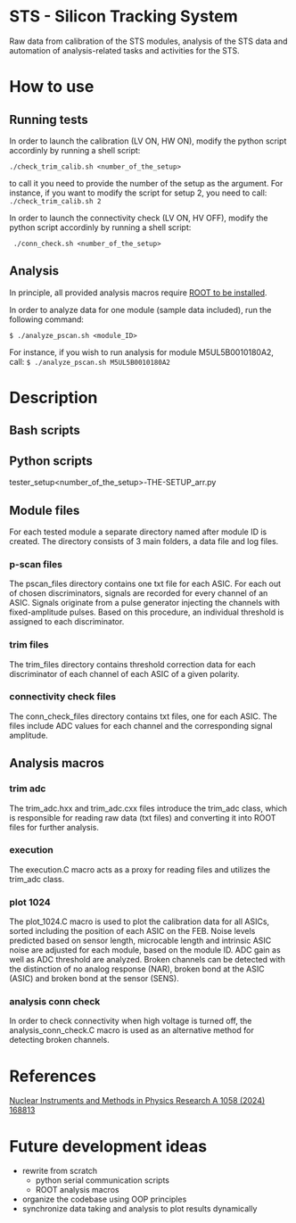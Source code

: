 # STS - Silicon Tracking System
Raw data from calibration of the STS modules, analysis of the STS data and automation of analysis-related tasks and activities for the STS.
# How to use
## Running tests 
In order to launch the calibration (LV ON, HW ON), modify the python script accordinly by running a shell script:
```
./check_trim_calib.sh <number_of_the_setup>
```
to call it you need to provide the number of the setup as the argument. For instance, if you want to modify the script for setup 2, you need to call:
`` ./check_trim_calib.sh 2
``


In order to launch the connectivity check (LV ON, HV OFF), modify the python script accordinly by running a shell script:
```
 ./conn_check.sh <number_of_the_setup>
```

## Analysis
In principle, all provided analysis macros require [ROOT to be installed](https://root.cern/install/).

In order to analyze data for one module (sample data included), run the following command:
```
$ ./analyze_pscan.sh <module_ID>
```
For instance, if you wish to run analysis for module M5UL5B0010180A2, call:
``
$ ./analyze_pscan.sh M5UL5B0010180A2
``
# Description
## Bash scripts
## Python scripts
tester\_setup<number\_of\_the\_setup>-THE-SETUP\_arr.py 
## Module files
For each tested module a separate directory named after module ID is created. The directory consists of 3 main folders, a data file and log files. 
### p-scan files
The pscan_files directory contains one txt file for each ASIC. For each out of chosen discriminators, signals are recorded for every channel of an ASIC. Signals originate from a pulse generator injecting the channels with fixed-amplitude pulses. Based on this procedure, an individual threshold is assigned to each discriminator.
### trim files
The trim_files directory contains threshold correction data for each discriminator of each channel of each ASIC of a given polarity.
### connectivity check files
The conn_check_files directory contains txt files, one for each ASIC. The files include ADC values for each channel and the corresponding signal amplitude. 
## Analysis macros
### trim adc
The trim_adc.hxx and trim_adc.cxx files introduce the trim_adc class, which is responsible for reading raw data (txt files) and converting it into ROOT files for further analysis.
### execution
The execution.C macro acts as a proxy for reading files and utilizes the trim_adc class.
### plot 1024
The plot_1024.C macro is used to plot the calibration data for all ASICs, sorted including the position of each ASIC on the FEB. Noise levels predicted based on sensor length, microcable length and intrinsic ASIC noise are adjusted for each module, based on the module ID. ADC gain as well as ADC threshold are analyzed. Broken channels can be detected with the distinction of no analog response (NAR), broken bond at the ASIC (ASIC) and broken bond at the sensor (SENS).
### analysis conn check
In order to check connectivity when high voltage is turned off, the analysis_conn_check.C macro is used as an alternative method for detecting broken channels.
# References 
[Nuclear Instruments and Methods in Physics Research A 1058 (2024) 168813](https://doi.org/10.1016/j.nima.2023.168813)
# Future development ideas
* rewrite from scratch
  + python serial communication scripts 
  + ROOT analysis macros
* organize the codebase using OOP principles
* synchronize data taking and analysis to plot results dynamically
